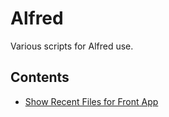 # Alfred

Various scripts for Alfred use.

## Contents

- [Show Recent Files for Front App](./Show%20Recent%20Files%20for%20Front%20App.applescript)

